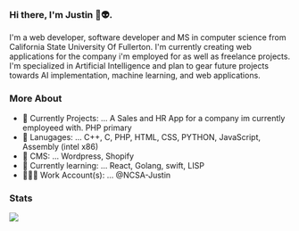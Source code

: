 ### Hi there, I'm Justin 👋👽.
I'm a web developer, software developer and MS in computer science from California State University Of Fullerton. I'm currently creating web applications for the company i'm employed for as well as freelance projects. I'm specialized in Artificial Intelligence and plan to gear future projects towards AI implementation, machine learning, and web applications.

### More About
- 🔭 Currently Projects: ...  A Sales and HR App for a company im currently employeed with. PHP primary
- 🤖 Lanugages: ... C++, C, PHP, HTML, CSS, PYTHON, JavaScript, Assembly (intel x86)
- 💎 CMS: ... Wordpress, Shopify
- 🌱 Currently learning: ...  React, Golang, swift, LISP
- 🧙🏻‍♂ Work Account(s): ... @NCSA-Justin

### Stats
<picture>
<source 
  srcset="https://github-readme-stats.vercel.app/api?username=jrubix&show_icons=true&theme=aura"
  media="(prefers-color-scheme: dark)"
/>
<source
  srcset="https://github-readme-stats.vercel.app/api?username=jrubix&show_icons=true&theme=dark"
  media="(prefers-color-scheme: light), (prefers-color-scheme: no-preference)"
/>
<img src="https://github-readme-stats.vercel.app/api?username=jrubix&show_icons=true" />
</picture>
